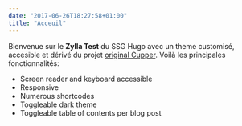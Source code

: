 ```yaml
---
date: "2017-06-26T18:27:58+01:00"
title: "Acceuil"
---
```


Bienvenue sur le **Zylla Test** du SSG Hugo avec un theme customisé, accesible et dérivé du projet [original Cupper](https://github.com/ThePacielloGroup/cupper). Voilà les principales fonctionnalités:


* Screen reader and keyboard accessible
* Responsive
* Numerous shortcodes
* Toggleable dark theme
* Toggleable table of contents per blog post

